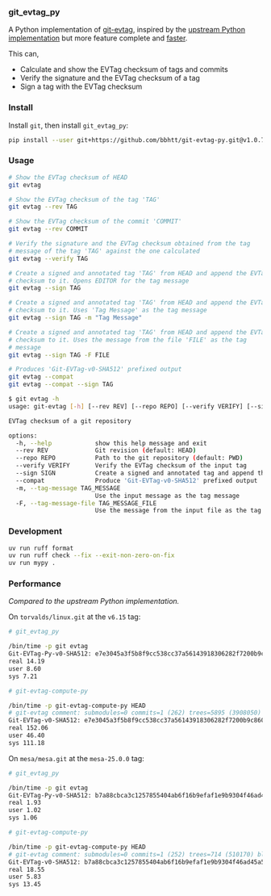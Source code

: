 ### git_evtag_py

A Python implementation of [git-evtag](https://github.com/cgwalters/git-evtag/),
inspired by the [upstream Python implementation](https://github.com/cgwalters/git-evtag/blob/7c58b2021a066f1e552deeb37431bc70b6215d62/src/git-evtag-compute-py)
but more feature complete and [faster](#performance).

This can,

- Calculate and show the EVTag checksum of tags and commits
- Verify the signature and the EVTag checksum of a tag
- Sign a tag with the EVTag checksum

### Install

Install `git`, then install `git_evtag_py`:

```sh
pip install --user git+https://github.com/bbhtt/git-evtag-py.git@v1.0.7#egg=git_evtag_py
```

### Usage

```sh
# Show the EVTag checksum of HEAD
git evtag

# Show the EVTag checksum of the tag 'TAG'
git evtag --rev TAG

# Show the EVTag checksum of the commit 'COMMIT'
git evtag --rev COMMIT

# Verify the signature and the EVTag checksum obtained from the tag
# message of the tag 'TAG' against the one calculated
git evtag --verify TAG

# Create a signed and annotated tag 'TAG' from HEAD and append the EVTag
# checksum to it. Opens EDITOR for the tag message
git evtag --sign TAG

# Create a signed and annotated tag 'TAG' from HEAD and append the EVTag
# checksum to it. Uses 'Tag Message' as the tag message
git evtag --sign TAG -m "Tag Message"

# Create a signed and annotated tag 'TAG' from HEAD and append the EVTag
# checksum to it. Uses the message from the file 'FILE' as the tag
# message
git evtag --sign TAG -F FILE

# Produces 'Git-EVTag-v0-SHA512' prefixed output
git evtag --compat
git evtag --compat --sign TAG
```

```sh
$ git evtag -h
usage: git-evtag [-h] [--rev REV] [--repo REPO] [--verify VERIFY] [--sign SIGN] [--compat] [-m TAG_MESSAGE | -F TAG_MESSAGE_FILE]

EVTag checksum of a git repository

options:
  -h, --help            show this help message and exit
  --rev REV             Git revision (default: HEAD)
  --repo REPO           Path to the git repository (default: PWD)
  --verify VERIFY       Verify the EVTag checksum of the input tag
  --sign SIGN           Create a signed and annotated tag and append the EVTag checksum
  --compat              Produce 'Git-EVTag-v0-SHA512' prefixed output
  -m, --tag-message TAG_MESSAGE
                        Use the input message as the tag message
  -F, --tag-message-file TAG_MESSAGE_FILE
                        Use the message from the input file as the tag message
```

### Development

```sh
uv run ruff format
uv run ruff check --fix --exit-non-zero-on-fix
uv run mypy .
```

### Performance

_Compared to the upstream Python implementation._

On `torvalds/linux.git` at the `v6.15` tag:

```sh
# git_evtag_py

/bin/time -p git evtag
Git-EVTag-Py-v0-SHA512: e7e3045a3f5b8f9cc538cc37a56143918306282f7200b9c860703bc839e0a7f4c59f36313d34e6ae9b825c2f77081dfe8e2d5f50f70030271ea17161e2e2fe83
real 14.19
user 8.60
sys 7.21

# git-evtag-compute-py

/bin/time -p git-evtag-compute-py HEAD
# git-evtag comment: submodules=0 commits=1 (262) trees=5895 (3908050) blobs=88843 (1510695775)
Git-EVTag-v0-SHA512: e7e3045a3f5b8f9cc538cc37a56143918306282f7200b9c860703bc839e0a7f4c59f36313d34e6ae9b825c2f77081dfe8e2d5f50f70030271ea17161e2e2fe83
real 152.06
user 46.40
sys 111.18
```

On `mesa/mesa.git` at the `mesa-25.0.0` tag:

```sh
# git_evtag_py

/bin/time -p git evtag
Git-EVTag-Py-v0-SHA512: b7a88cbca3c1257855404ab6f16b9efaf1e9b9304f46ad45a5d1a283808e40a96011e9321f0c6a8aacfe3a1be9c3cb971b9169ba21bd1d2ccfeb52041da0475b
real 1.93
user 1.02
sys 1.06

# git-evtag-compute-py

/bin/time -p git-evtag-compute-py HEAD
# git-evtag comment: submodules=0 commits=1 (252) trees=714 (510170) blobs=10970 (283895423)
Git-EVTag-v0-SHA512: b7a88cbca3c1257855404ab6f16b9efaf1e9b9304f46ad45a5d1a283808e40a96011e9321f0c6a8aacfe3a1be9c3cb971b9169ba21bd1d2ccfeb52041da0475b
real 18.55
user 5.83
sys 13.45
```
